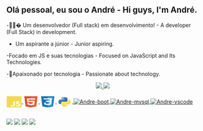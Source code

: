 ## Olá pessoal, eu sou o André - Hi guys, I'm André.

-👨‍💻� Um desenvolvedor (Full stack) em desenvolvimento! - A developer (Full Stack) in development.

- Um aspirante a júnior - Junior aspiring.

-Focado em JS e suas tecnologias - Focused on JavaScript and Its Technologies.

-📲Apaixonado por tecnologia - Passionate about technology.

<div align="center">
  <a href="https://github.com/Andre-WesDev">
  <img height="180em" src="https://github-readme-stats.vercel.app/api?username=Andre-WesDev&show_icons=true&theme=dark&include_all_commits=true&count_private=true"/>
  <img height="180em" src="https://github-readme-stats.vercel.app/api/top-langs/?username=Andre-WesDev&layout=compact&langs_count=7&theme=dark"/>
</div>
<div style="display: inline_block"><br>
  <img align="center" alt="Andre-Js" height="30" width="40" src="https://raw.githubusercontent.com/devicons/devicon/master/icons/javascript/javascript-plain.svg">
<!--  <img align="center" alt="Andre-Ts" height="30" width="40" src="https://raw.githubusercontent.com/devicons/devicon/master/icons/typescript/typescript-plain.svg">-->
 <!-- <img align="center" alt="Andre-React" height="30" width="40" src="https://raw.githubusercontent.com/devicons/devicon/master/icons/react/react-original.svg">-->
  <img align="center" alt="Andre-HTML" height="30" width="40" src="https://raw.githubusercontent.com/devicons/devicon/master/icons/html5/html5-original.svg">
  <img align="center" alt="Andre-CSS" height="30" width="40" src="https://raw.githubusercontent.com/devicons/devicon/master/icons/css3/css3-original.svg">
  <img align="center" alt="Andre-Python" height="30" width="40" src="https://raw.githubusercontent.com/devicons/devicon/master/icons/python/python-original.svg">
<!--  <img align="center" alt="Andre-electron" height="30" width="40" src="https://cdn.jsdelivr.net/gh/devicons/devicon/icons/electron/electron-original.svg">-->
 <!-- <img align="center" alt="Andre-post" height="30" width="40" src="https://cdn.jsdelivr.net/gh/devicons/devicon/icons/postgresql/postgresql-original.svg">-->
 <!-- <img align="center" alt="Andre-bulma" height="30" width="40" src="https://cdn.jsdelivr.net/gh/devicons/devicon/icons/bulma/bulma-plain.svg">-->
  <img align="center" alt="Andre-boot" height="30" width="40" src="https://cdn.jsdelivr.net/gh/devicons/devicon/icons/bootstrap/bootstrap-original.svg">
 <!-- <img align="center" alt="Andre-mongo" height="30" width="40" src="https://cdn.jsdelivr.net/gh/devicons/devicon/icons/mongodb/mongodb-original.svg">-->
  <img align="center" alt="Andre-mysql" height="30" width="40" src="https://cdn.jsdelivr.net/gh/devicons/devicon/icons/mysql/mysql-original.svg">
  <img align="center" alt="Andre-vscode" height="30" width="40" src="https://cdn.jsdelivr.net/gh/devicons/devicon/icons/vscode/vscode-original.svg">
</div>

  ##
  
 <div>
  <a href="https://instagram.com/andre_wesley9" target="_blank"><img src="https://img.shields.io/badge/-Instagram-%23E4405F?style=for-the-badge&logo=instagram&logoColor=white" target="_blank"></a>
  <a href="https://discord.gg/Andre_wesley#9664R" target="_blank"><img src="https://img.shields.io/badge/Discord-7289DA?style=for-the-badge&logo=discord&logoColor=white" target="_blank"></a> 
  <a href = "mailto:wesleyandreoliveira135@gmail.com"><img src="https://img.shields.io/badge/Gmail-D14836?style=for-the-badge&logo=gmail&logoColor=white"></a>
  <a href="https://www.linkedin.com/in/andrewes9" target="_blank"><img src="https://img.shields.io/badge/-LinkedIn-%230077B5?style=for-the-badge&logo=linkedin&logoColor=white" target="_blank"></a> 
 </div>
